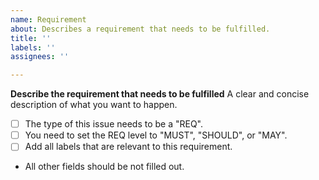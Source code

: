 ```yaml
---
name: Requirement
about: Describes a requirement that needs to be fulfilled.
title: ''
labels: ''
assignees: ''

---
```


**Describe the requirement that needs to be fulfilled**
A clear and concise description of what you want to happen.

- [ ] The type of this issue needs to be a "REQ".
- [ ] You need to set the REQ level to "MUST", "SHOULD", or "MAY".
- [ ] Add all labels that are relevant to this requirement.
- All other fields should be not filled out.
